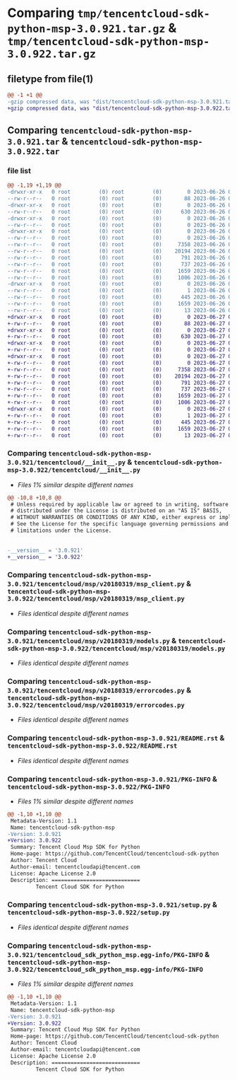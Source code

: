 # Comparing `tmp/tencentcloud-sdk-python-msp-3.0.921.tar.gz` & `tmp/tencentcloud-sdk-python-msp-3.0.922.tar.gz`

## filetype from file(1)

```diff
@@ -1 +1 @@
-gzip compressed data, was "dist/tencentcloud-sdk-python-msp-3.0.921.tar", last modified: Mon Jun 26 00:29:08 2023, max compression
+gzip compressed data, was "dist/tencentcloud-sdk-python-msp-3.0.922.tar", last modified: Tue Jun 27 00:29:25 2023, max compression
```

## Comparing `tencentcloud-sdk-python-msp-3.0.921.tar` & `tencentcloud-sdk-python-msp-3.0.922.tar`

### file list

```diff
@@ -1,19 +1,19 @@
-drwxr-xr-x   0 root         (0) root         (0)        0 2023-06-26 00:29:08.000000 tencentcloud-sdk-python-msp-3.0.921/
--rw-r--r--   0 root         (0) root         (0)       88 2023-06-26 00:29:08.000000 tencentcloud-sdk-python-msp-3.0.921/setup.cfg
-drwxr-xr-x   0 root         (0) root         (0)        0 2023-06-26 00:29:08.000000 tencentcloud-sdk-python-msp-3.0.921/tencentcloud/
--rw-r--r--   0 root         (0) root         (0)      630 2023-06-26 00:29:08.000000 tencentcloud-sdk-python-msp-3.0.921/tencentcloud/__init__.py
-drwxr-xr-x   0 root         (0) root         (0)        0 2023-06-26 00:29:08.000000 tencentcloud-sdk-python-msp-3.0.921/tencentcloud/msp/
--rw-r--r--   0 root         (0) root         (0)        0 2023-06-26 00:29:08.000000 tencentcloud-sdk-python-msp-3.0.921/tencentcloud/msp/__init__.py
-drwxr-xr-x   0 root         (0) root         (0)        0 2023-06-26 00:29:08.000000 tencentcloud-sdk-python-msp-3.0.921/tencentcloud/msp/v20180319/
--rw-r--r--   0 root         (0) root         (0)        0 2023-06-26 00:29:08.000000 tencentcloud-sdk-python-msp-3.0.921/tencentcloud/msp/v20180319/__init__.py
--rw-r--r--   0 root         (0) root         (0)     7358 2023-06-26 00:29:08.000000 tencentcloud-sdk-python-msp-3.0.921/tencentcloud/msp/v20180319/msp_client.py
--rw-r--r--   0 root         (0) root         (0)    20194 2023-06-26 00:29:08.000000 tencentcloud-sdk-python-msp-3.0.921/tencentcloud/msp/v20180319/models.py
--rw-r--r--   0 root         (0) root         (0)      791 2023-06-26 00:29:08.000000 tencentcloud-sdk-python-msp-3.0.921/tencentcloud/msp/v20180319/errorcodes.py
--rw-r--r--   0 root         (0) root         (0)      737 2023-06-26 00:29:08.000000 tencentcloud-sdk-python-msp-3.0.921/README.rst
--rw-r--r--   0 root         (0) root         (0)     1659 2023-06-26 00:29:08.000000 tencentcloud-sdk-python-msp-3.0.921/PKG-INFO
--rw-r--r--   0 root         (0) root         (0)     1006 2023-06-26 00:29:08.000000 tencentcloud-sdk-python-msp-3.0.921/setup.py
-drwxr-xr-x   0 root         (0) root         (0)        0 2023-06-26 00:29:08.000000 tencentcloud-sdk-python-msp-3.0.921/tencentcloud_sdk_python_msp.egg-info/
--rw-r--r--   0 root         (0) root         (0)        1 2023-06-26 00:29:08.000000 tencentcloud-sdk-python-msp-3.0.921/tencentcloud_sdk_python_msp.egg-info/dependency_links.txt
--rw-r--r--   0 root         (0) root         (0)      445 2023-06-26 00:29:08.000000 tencentcloud-sdk-python-msp-3.0.921/tencentcloud_sdk_python_msp.egg-info/SOURCES.txt
--rw-r--r--   0 root         (0) root         (0)     1659 2023-06-26 00:29:08.000000 tencentcloud-sdk-python-msp-3.0.921/tencentcloud_sdk_python_msp.egg-info/PKG-INFO
--rw-r--r--   0 root         (0) root         (0)       13 2023-06-26 00:29:08.000000 tencentcloud-sdk-python-msp-3.0.921/tencentcloud_sdk_python_msp.egg-info/top_level.txt
+drwxr-xr-x   0 root         (0) root         (0)        0 2023-06-27 00:29:25.000000 tencentcloud-sdk-python-msp-3.0.922/
+-rw-r--r--   0 root         (0) root         (0)       88 2023-06-27 00:29:25.000000 tencentcloud-sdk-python-msp-3.0.922/setup.cfg
+drwxr-xr-x   0 root         (0) root         (0)        0 2023-06-27 00:29:25.000000 tencentcloud-sdk-python-msp-3.0.922/tencentcloud/
+-rw-r--r--   0 root         (0) root         (0)      630 2023-06-27 00:29:24.000000 tencentcloud-sdk-python-msp-3.0.922/tencentcloud/__init__.py
+drwxr-xr-x   0 root         (0) root         (0)        0 2023-06-27 00:29:25.000000 tencentcloud-sdk-python-msp-3.0.922/tencentcloud/msp/
+-rw-r--r--   0 root         (0) root         (0)        0 2023-06-27 00:29:24.000000 tencentcloud-sdk-python-msp-3.0.922/tencentcloud/msp/__init__.py
+drwxr-xr-x   0 root         (0) root         (0)        0 2023-06-27 00:29:25.000000 tencentcloud-sdk-python-msp-3.0.922/tencentcloud/msp/v20180319/
+-rw-r--r--   0 root         (0) root         (0)        0 2023-06-27 00:29:24.000000 tencentcloud-sdk-python-msp-3.0.922/tencentcloud/msp/v20180319/__init__.py
+-rw-r--r--   0 root         (0) root         (0)     7358 2023-06-27 00:29:24.000000 tencentcloud-sdk-python-msp-3.0.922/tencentcloud/msp/v20180319/msp_client.py
+-rw-r--r--   0 root         (0) root         (0)    20194 2023-06-27 00:29:24.000000 tencentcloud-sdk-python-msp-3.0.922/tencentcloud/msp/v20180319/models.py
+-rw-r--r--   0 root         (0) root         (0)      791 2023-06-27 00:29:24.000000 tencentcloud-sdk-python-msp-3.0.922/tencentcloud/msp/v20180319/errorcodes.py
+-rw-r--r--   0 root         (0) root         (0)      737 2023-06-27 00:29:24.000000 tencentcloud-sdk-python-msp-3.0.922/README.rst
+-rw-r--r--   0 root         (0) root         (0)     1659 2023-06-27 00:29:25.000000 tencentcloud-sdk-python-msp-3.0.922/PKG-INFO
+-rw-r--r--   0 root         (0) root         (0)     1006 2023-06-27 00:29:24.000000 tencentcloud-sdk-python-msp-3.0.922/setup.py
+drwxr-xr-x   0 root         (0) root         (0)        0 2023-06-27 00:29:25.000000 tencentcloud-sdk-python-msp-3.0.922/tencentcloud_sdk_python_msp.egg-info/
+-rw-r--r--   0 root         (0) root         (0)        1 2023-06-27 00:29:25.000000 tencentcloud-sdk-python-msp-3.0.922/tencentcloud_sdk_python_msp.egg-info/dependency_links.txt
+-rw-r--r--   0 root         (0) root         (0)      445 2023-06-27 00:29:25.000000 tencentcloud-sdk-python-msp-3.0.922/tencentcloud_sdk_python_msp.egg-info/SOURCES.txt
+-rw-r--r--   0 root         (0) root         (0)     1659 2023-06-27 00:29:25.000000 tencentcloud-sdk-python-msp-3.0.922/tencentcloud_sdk_python_msp.egg-info/PKG-INFO
+-rw-r--r--   0 root         (0) root         (0)       13 2023-06-27 00:29:25.000000 tencentcloud-sdk-python-msp-3.0.922/tencentcloud_sdk_python_msp.egg-info/top_level.txt
```

### Comparing `tencentcloud-sdk-python-msp-3.0.921/tencentcloud/__init__.py` & `tencentcloud-sdk-python-msp-3.0.922/tencentcloud/__init__.py`

 * *Files 1% similar despite different names*

```diff
@@ -10,8 +10,8 @@
 # Unless required by applicable law or agreed to in writing, software
 # distributed under the License is distributed on an "AS IS" BASIS,
 # WITHOUT WARRANTIES OR CONDITIONS OF ANY KIND, either express or implied.
 # See the License for the specific language governing permissions and
 # limitations under the License.
 
 
-__version__ = '3.0.921'
+__version__ = '3.0.922'
```

### Comparing `tencentcloud-sdk-python-msp-3.0.921/tencentcloud/msp/v20180319/msp_client.py` & `tencentcloud-sdk-python-msp-3.0.922/tencentcloud/msp/v20180319/msp_client.py`

 * *Files identical despite different names*

### Comparing `tencentcloud-sdk-python-msp-3.0.921/tencentcloud/msp/v20180319/models.py` & `tencentcloud-sdk-python-msp-3.0.922/tencentcloud/msp/v20180319/models.py`

 * *Files identical despite different names*

### Comparing `tencentcloud-sdk-python-msp-3.0.921/tencentcloud/msp/v20180319/errorcodes.py` & `tencentcloud-sdk-python-msp-3.0.922/tencentcloud/msp/v20180319/errorcodes.py`

 * *Files identical despite different names*

### Comparing `tencentcloud-sdk-python-msp-3.0.921/README.rst` & `tencentcloud-sdk-python-msp-3.0.922/README.rst`

 * *Files identical despite different names*

### Comparing `tencentcloud-sdk-python-msp-3.0.921/PKG-INFO` & `tencentcloud-sdk-python-msp-3.0.922/PKG-INFO`

 * *Files 1% similar despite different names*

```diff
@@ -1,10 +1,10 @@
 Metadata-Version: 1.1
 Name: tencentcloud-sdk-python-msp
-Version: 3.0.921
+Version: 3.0.922
 Summary: Tencent Cloud Msp SDK for Python
 Home-page: https://github.com/TencentCloud/tencentcloud-sdk-python
 Author: Tencent Cloud
 Author-email: tencentcloudapi@tencent.com
 License: Apache License 2.0
 Description: ============================
         Tencent Cloud SDK for Python
```

### Comparing `tencentcloud-sdk-python-msp-3.0.921/setup.py` & `tencentcloud-sdk-python-msp-3.0.922/setup.py`

 * *Files identical despite different names*

### Comparing `tencentcloud-sdk-python-msp-3.0.921/tencentcloud_sdk_python_msp.egg-info/PKG-INFO` & `tencentcloud-sdk-python-msp-3.0.922/tencentcloud_sdk_python_msp.egg-info/PKG-INFO`

 * *Files 1% similar despite different names*

```diff
@@ -1,10 +1,10 @@
 Metadata-Version: 1.1
 Name: tencentcloud-sdk-python-msp
-Version: 3.0.921
+Version: 3.0.922
 Summary: Tencent Cloud Msp SDK for Python
 Home-page: https://github.com/TencentCloud/tencentcloud-sdk-python
 Author: Tencent Cloud
 Author-email: tencentcloudapi@tencent.com
 License: Apache License 2.0
 Description: ============================
         Tencent Cloud SDK for Python
```

